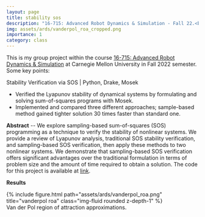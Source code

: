 ```yaml
---
layout: page
title: stability sos
description: "16-715: Advanced Robot Dynamics & Simulation - Fall 22.<br>Stability Verification Using Sum-of-Squares Programming"
img: assets/ards/vanderpol_roa_cropped.png
importance: 1
category: class
---
```

This is my group project within the course [16-715: Advanced Robot Dynamics & Simulation](https://github.com/dynamics-simulation-16-715) at Carnegie Mellon University in Fall 2022 semester. Some key points:

Stability Verification via SOS | Python, Drake, Mosek
- Verified the Lyapunov stability of dynamical systems by formulating and solving sum-of-squares programs with Mosek.
- Implemented and compared three different approaches; sample-based method gained tighter solution 30 times faster than standard one.

**Abstract** -- We explore sampling-based sum-of-squares (SOS) programming as a technique to verify the stability of nonlinear systems. We provide a review of Lyapunov analysis, traditional SOS stability verification, and sampling-based SOS verification, then apply these methods to two nonlinear systems. We demonstrate that sampling-based SOS verification offers significant advantages over the traditional formulation in terms of problem size and the amount of time required to obtain a solution. The code for this project is available at [link](https://github.com/EpicDuckPotato/final_project_16715.git).

**Results**

<div class="row justify-content-sm-center">
    <div class="col-sm-6 mt-3 mt-md-0">
        {% include figure.html path="assets/ards/vanderpol_roa.png" title="vanderpol roa" class="img-fluid rounded z-depth-1" %}
    </div>
</div>
<div class="caption">
    Van der Pol region of attraction approximations.
</div>